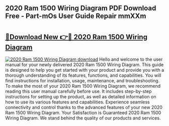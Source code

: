 ## 2020 Ram 1500 Wiring Diagram PDF Download Free - Part-mOs User Guide Repair mmXXm

# <h2><a href="http://dfkti2.blite.top/?on=2020+Ram+1500+Wiring+Diagram">🔗Download New 👉🔴 2020 Ram 1500 Wiring Diagram</a></h2>

[![2020 Ram 1500 Wiring Diagram download](https://i.imgur.com/lujVjoI.png)](http://dfkti2.blite.top/?on=2020+Ram+1500+Wiring+Diagram)
Hello and welcome to the user manual for your newly delivered 2020 Ram 1500 Wiring Diagram. This guide is designed to help you get started with your product and provide you with a thorough understanding of its features, functions, and capabilities. You will find instructions for installation, usage, maintenance, and troubleshooting. To make the most of your 2020 Ram 1500 Wiring Diagram, we recommend reading this user manual carefully before use. It includes step-by-step instructions for setting up the product, as well as detailed information on how to use its various features and capabilities. Experience seamless connectivity and control thanks to the advanced features of your new 2020 Ram 1500 Wiring Diagram. Your Satisfaction is Guaranteed 2020 Ram 1500 Wiring Diagram. We stand behind the quality of our products and services.
